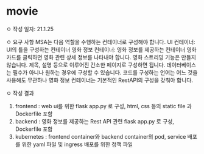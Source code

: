 # movie

ㅇ 작성 일자: 21.1.25

ㅇ 요구 사항
MSA는 다음 역할을 수행하는 컨테이너로 구성해야 합니다.
UI 컨테이너: UI의 틀을 구성하는 컨테이너
영화 정보 컨테이너: 영화 정보를 제공하는 컨테이너
영화 카드를 클릭하면 영화 관련 상세 정보를 나타내야 합니다.
영화 스트리밍 기능은 만들지 않습니다.
제목, 설명 등으로 이루어진 간소한 페이지로 구성하면 됩니다.
데이터베이스는 필수가 아니나 원하는 경우에 구성할 수 있습니다.
코드를 구성하는 언어는 어느 것을 사용해도 무관하나 영화 정보 컨테이너는 기본적인 RestAPI의 구성을 갖춰야 합니다.

ㅇ 작성 결과
1. frontend : web ui를 위한 flask app.py 로 구성, html, css 등의 static file 과 Dockerfile 포함 
2. backend : 영화 정보를 제공하는 Rest API 관련 flask app.py 로 구성, Dockerfile 포함
3. kubernetes : frontend container와 backend container의 pod, service 배포를 위한 yaml 파일 및 ingress 배포를 위한 정책 파일
